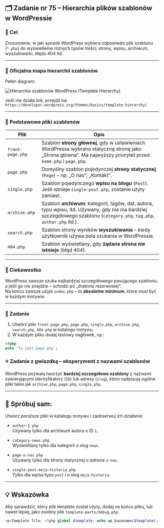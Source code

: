 ## 🗂️ Zadanie nr 75 – Hierarchia plików szablonów w WordPressie

### 🎯 Cel

Zrozumienie, w jaki sposób WordPress wybiera odpowiedni plik szablonu (`*.php`) do wyświetlenia różnych typów treści: strony, wpisu, archiwum, wyszukiwarki, błędu 404 itd.

---

### 🧭 Oficjalna mapa hierarchii szablonów

Pełen diagram:

![Hierarchia szablonów WordPress (Template Hierarchy)](https://i0.wp.com/developer.wordpress.org/files/2014/10/Screenshot-2019-01-23-00.20.04.png)

Jeśli nie działa link, przejdź na:
`https://developer.wordpress.org/themes/basics/template-hierarchy/`

---

### 🔑 Podstawowe pliki szablonów

| Plik            | Opis |
|------------------|------|
| `front-page.php` | Szablon **strony głównej**, gdy w ustawieniach WordPressa wybrano statyczną stronę jako „Strona główna”. Ma najwyższy priorytet przed `home.php` i `page.php`. |
| `page.php`       | Domyślny szablon pojedynczej **strony statycznej** (`Page`) – np. „O nas”, „Kontakt”. |
| `single.php`     | Szablon pojedynczego **wpisu na blogu** (`Post`). Jeśli istnieje `single-post.php`, zostanie użyty zamiast. |
| `archive.php`    | Szablon **archiwum**: kategorii, tagów, dat, autora, typu wpisu, itd. Używany, gdy nie ma bardziej szczegółowego szablonu (`category.php`, `tag.php`, `author.php` itd.). |
| `search.php`     | Szablon strony wyników **wyszukiwania** – kiedy użytkownik używa pola szukania w WordPressie. |
| `404.php`        | Szablon wyświetlany, gdy **żądana strona nie istnieje** (błąd 404). |

---

### 🧩 Ciekawostka

WordPress zawsze szuka najbardziej szczegółowego pasującego szablonu, a jeśli go nie znajdzie – schodzi po „drabinie rezerwowej”.  
Na końcu zawsze użyje `index.php` – to **absolutne minimum**, które musi być w każdym motywie.

---

### 📌 Zadanie

1. Utwórz pliki `front-page.php`, `page.php`, `single.php`, `archive.php`, `search.php`, `404.php` w katalogu motywu.
2. W każdym pliku dodaj testowy nagłówek, np.:

```php
<?php
echo 'To jest page.php';
```
   
### ⭐ Zadanie z gwiazdką – eksperyment z nazwami szablonów

WordPress pozwala tworzyć **bardziej szczegółowe szablony** z nazwami zawierającymi identyfikatory (`ID`) lub adresy (`slug`), które nadpisują ogólne pliki takie jak `archive.php`, `page.php`, `single.php`.

---

## 🧪 Spróbuj sam:

Utwórz poniższe pliki w katalogu motywu i zaobserwuj ich działanie:

- `author-1.php`  
  Używany tylko dla archiwum autora o ID `1`.

- `category-news.php`  
  Wyświetlany tylko dla kategorii o slug `news`.

- `page-o-nas.php`  
  Używany tylko dla strony statycznej o adresie `o-nas`.

- `single-post-moja-historia.php`  
  Tylko dla wpisu typu `post` i o slug `moja-historia`.

---

## 💡 Wskazówka

Aby sprawdzić, który plik template został użyty, dodaj na końcu pliku, lub nawet lepiej, jako osobny plik `template-parts/debug.php`:

```php
<p>Template file: <?php global $template; echo wp_basename($template); ?></p>
```
